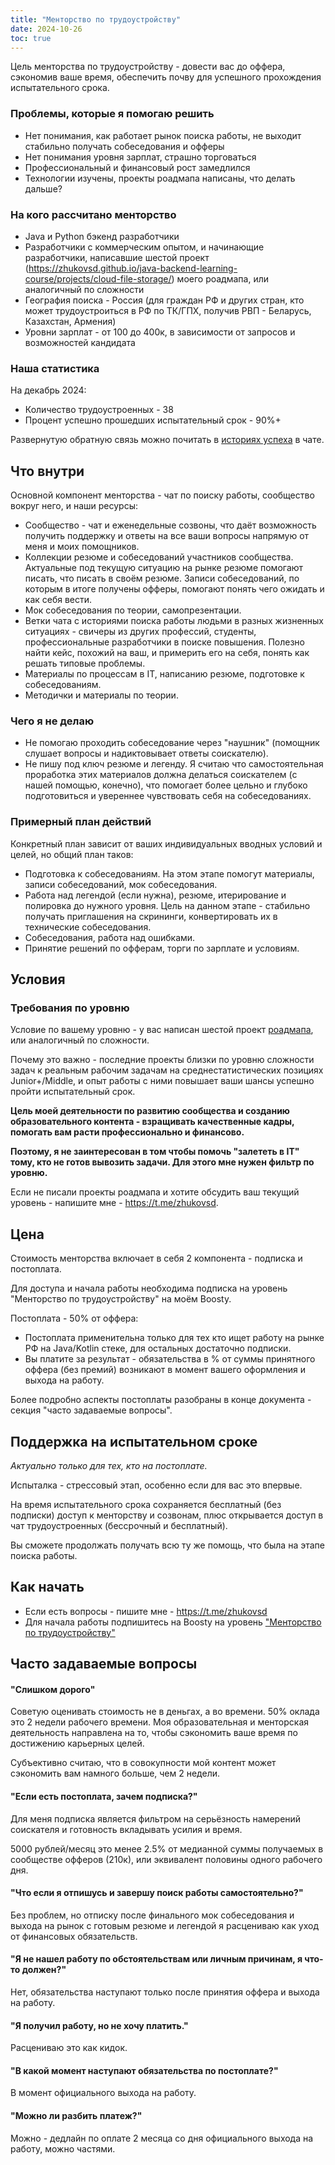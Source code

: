 ```yaml
---
title: "Менторство по трудоустройству"
date: 2024-10-26
toc: true
---
```


Цель менторства по трудоустройству - довести вас до оффера, сэкономив ваше время, обеспечить почву для успешного прохождения испытательного срока.

### Проблемы, которые я помогаю решить

- Нет понимания, как работает рынок поиска работы, не выходит стабильно получать собеседования и офферы
- Нет понимания уровня зарплат, страшно торговаться
- Профессиональный и финансовый рост замедлился
- Технологии изучены, проекты роадмапа написаны, что делать дальше?

### На кого рассчитано менторство

- Java и Python бэкенд разработчики
- Разработчики с коммерческим опытом, и начинающие разработчики, написавшие шестой проект (https://zhukovsd.github.io/java-backend-learning-course/projects/cloud-file-storage/) моего роадмапа, или аналогичный по сложности
- География поиска - Россия (для граждан РФ и других стран, кто может трудоустроиться в РФ по ТК/ГПХ, получив РВП - Беларусь, Казахстан, Армения)
- Уровни зарплат - от 100 до 400к, в зависимости от запросов и возможностей кандидата

### Наша статистика

На декабрь 2024:

- Количество трудоустроенных - 38
- Процент успешно прошедших испытательный срок - 90%+

Развернутую обратную связь можно почитать в [историях успеха](https://t.me/zhukovsd_it_chat/56150/125946) в чате.

## Что внутри

Основной компонент менторства - чат по поиску работы, сообщество вокруг него, и наши ресурсы:

- Сообщество - чат и еженедельные созвоны, что даёт возможность получить поддержку и ответы на все ваши вопросы напрямую от меня и моих помощников.
- Коллекции резюме и собеседований участников сообщества. Актуальные под текущую ситуацию на рынке резюме помогают писать, что писать в своём резюме. Записи собеседований, по которым в итоге получены офферы, помогают понять чего ожидать и как себя вести.
- Мок собеседования по теории, самопрезентации.
- Ветки чата с историями поиска работы людьми в разных жизненных ситуациях - свичеры из других профессий, студенты, профессиональные разработчики в поиске повышения. Полезно найти кейс, похожий на ваш, и примерить его на себя, понять как решать типовые проблемы.
- Материалы по процессам в IT, написанию резюме, подготовке к собеседованиям.
- Методички и материалы по теории.

### Чего я не делаю

- Не помогаю проходить собеседование через "наушник" (помощник слушает вопросы и надиктовывает ответы соискателю).
- Не пишу под ключ резюме и легенду. Я считаю что самостоятельная проработка этих материалов должна делаться соискателем (с нашей помощью, конечно), что помогает более цельно и глубоко подготовиться и увереннее чувствовать себя на собеседованиях.

### Примерный план действий

Конкретный план зависит от ваших индивидуальных вводных условий и целей, но общий план таков:

- Подготовка к собеседованиям. На этом этапе помогут материалы, записи собеседований, мок собеседования.
- Работа над легендой (если нужна), резюме, итерирование и полировка до нужного уровня. Цель на данном этапе - стабильно получать приглашения на скрининги, конвертировать их в технические собеседования.
- Собеседования, работа над ошибками.
- Принятие решений по офферам, торги по зарплате и условиям.

## Условия

### Требования по уровню

Условие по вашему уровню - у вас написан шестой проект [роадмапа](https://zhukovsd.github.io/java-backend-learning-course/), или аналогичный по сложности.

Почему это важно - последние проекты близки по уровню сложности задач к реальным рабочим задачам на среднестатистических позициях Junior+/Middle, и опыт работы с ними повышает ваши шансы успешно пройти испытательный срок.

**Цель моей деятельности по развитию сообщества и созданию образовательного контента - взращивать качественные кадры, помогать вам расти профессионально и финансово.**

**Поэтому, я не заинтересован в том чтобы помочь "залететь в IT" тому, кто не готов вывозить задачи. Для этого мне нужен фильтр по уровню.**

Если не писали проекты роадмапа и хотите обсудить ваш текущий уровень - напишите мне - https://t.me/zhukovsd.

## Цена

Стоимость менторства включает в себя 2 компонента - подписка и постоплата.

Для доступа и начала работы необходима подписка на уровень "Менторство по трудоустройству" на моём Boosty. 

Постоплата - 50% от оффера:

- Постоплата применительна только для тех кто ищет работу на рынке РФ на Java/Kotlin стеке, для остальных достаточно подписки.
- Вы платите за результат - обязательства в % от суммы принятного оффера (без премий) возникают в момент вашего оформления и выхода на работу.

Более подробно аспекты постоплаты разобраны в конце документа - секция "часто задаваемые вопросы".

## Поддержка на испытательном сроке

*Актуально только для тех, кто на постоплате.*

Испыталка - стрессовый этап, особенно если для вас это впервые. 

На время испытательного срока сохраняется бесплатный (без подписки) доступ к менторству и созвонам, плюс открывается доступ в чат трудоустроенных (бессрочный и бесплатный).

Вы сможете продолжать получать всю ту же помощь, что была на этапе поиска работы.

## Как начать

- Если есть вопросы - пишите мне - https://t.me/zhukovsd
- Для начала работы подпишитесь на Boosty на уровень ["Менторство по трудоустройству"](https://boosty.to/zhukovsd/purchase/2727866?ssource=DIRECT&share=subscription_link)

## Часто задаваемые вопросы

#### "Слишком дорого"

Советую оценивать стоимость не в деньгах, а во времени. 50% оклада это 2 недели рабочего времени. Моя образовательная и менторская деятельность направлена на то, чтобы сэкономить ваше время по достижению карьерных целей. 

Субъективно считаю, что в совокупности мой контент может сэкономить вам намного больше, чем 2 недели.

#### "Если есть постоплата, зачем подписка?"

Для меня подписка является фильтром на серьёзность намерений соискателя и готовность вкладывать усилия и время.

5000 рублей/месяц это менее 2.5% от медианной суммы получаемых в сообществе офферов (210к), или эквивалент половины одного рабочего дня.

#### "Что если я отпишусь и завершу поиск работы самостоятельно?"

Без проблем, но отписку после финального мок собеседования и выхода на рынок с готовым резюме и легендой я расцениваю как уход от финансовых обязательств.

#### "Я не нашел работу по обстоятельствам или личным причинам, я что-то должен?"

Нет, обязательства наступают только после принятия оффера и выхода на работу.

#### "Я получил работу, но не хочу платить."

Расцениваю это как кидок.

#### "В какой момент наступают обязательства по постоплате?"

В момент официального выхода на работу.

#### "Можно ли разбить платеж?"

Можно - дедлайн по оплате 2 месяца со дня официального выхода на работу, можно частями.